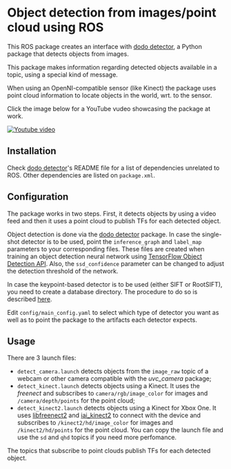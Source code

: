 # Object detection from images/point cloud using ROS

This ROS package creates an interface with [dodo detector](https://github.com/douglasrizzo/dodo_detector), a Python package that detects objects from images.

This package makes information regarding detected objects available in a topic, using a special kind of message. 

When using an OpenNI-compatible sensor (like Kinect) the package uses point cloud information to locate objects in the world, wrt. to the sensor.

Click the image below for a YouTube vudeo showcasing the package at work.

[![Youtube video](https://img.youtube.com/vi/fXJYmJOaSxQ/0.jpg)](https://www.youtube.com/watch?v=fXJYmJOaSxQ)

## Installation

Check [dodo detector](https://github.com/douglasrizzo/dodo_detector)'s README file for a list of dependencies unrelated to ROS. Other dependencies are listed on `package.xml`.

## Configuration

The package works in two steps. First, it detects objects by using a video feed and then it uses a point cloud to publish TFs for each detected object.

Object detection is done via the [dodo detector](https://github.com/douglasrizzo/dodo_detector) package. In case the single-shot detector is to be used, point the `inference_graph` and `label_map` parameters to your corresponding files. These files are created when training an object detection neural network using [TensorFlow Object Detection API](https://github.com/tensorflow/models/tree/master/research/object_detection). Also, the `ssd_confidence` parameter can be changed to adjust the detection threshold of the network.

In case the keypoint-based detector is to be used (either SIFT or RootSIFT), you need to create a database directory. The procedure to do so is described [here](http://dodo-detector.douglasrizzo.com.br/#keypoint-based-detector).

Edit `config/main_config.yaml` to select which type of detector you want as well as to point the package to the artifacts each detector expects.

## Usage

There are 3 launch files:

 - `detect_camera.launch` detects objects from the `image_raw` topic of a webcam or other camera compatible with the _uvc_camera_ package;
 - `detect_kinect.launch` detects objects using a Kinect. It uses the _freenect_ and subscribes to `camera/rgb/image_color` for images and `/camera/depth/points` for the point cloud;
 - `detect_kinect2.launch` detects objects using a Kinect for Xbox One. It uses [libfreenect2](https://github.com/OpenKinect/libfreenect2) and [iai_kinect2](https://github.com/code-iai/iai_kinect2) to connect with the device and subscribes to `/kinect2/hd/image_color` for images and `/kinect2/hd/points` for the point cloud. You can copy the launch file and use the `sd` and `qhd` topics if you need more perfomance.

The topics that subscribe to point clouds publish TFs for each detected object.
